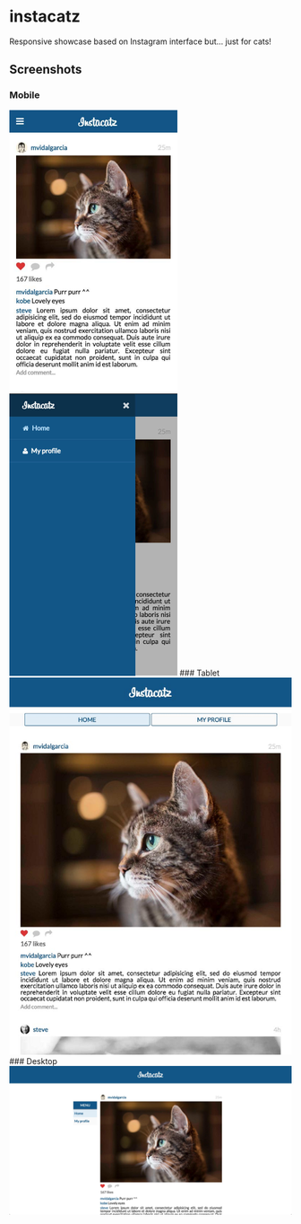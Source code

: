# instacatz
Responsive showcase based on Instagram interface but... just for cats!

## Screenshots
### Mobile
<img src="https://raw.githubusercontent.com/mvidalgarcia/instacatz/master/screenshots/mobile-index.jpg" alt="Mobile index" width="300"/>
<img src="https://raw.githubusercontent.com/mvidalgarcia/instacatz/master/screenshots/mobile-menu.jpg" alt="Mobile menu" width="300"/>
### Tablet
<img src="https://raw.githubusercontent.com/mvidalgarcia/instacatz/master/screenshots/tablet-index.jpg" alt="Tablet index" width="600" />
### Desktop
<img src="https://raw.githubusercontent.com/mvidalgarcia/instacatz/master/screenshots/desktop-index.jpg" alt="Desktop index" "/>

